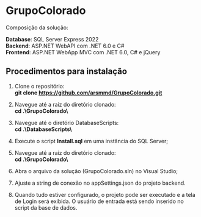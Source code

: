 # GrupoColorado

Composição da solução:<br />

<b>Database</b>: SQL Server Express 2022<br />
<b>Backend</b>: ASP.NET WebAPI com .NET 6.0 e C#<br />
<b>Frontend</b>: ASP.NET WebApp MVC com .NET 6.0, C# e jQuery<br />


## Procedimentos para instalação

1. Clone o repositório:<br />
  <b>git clone https://github.com/arsmmd/GrupoColorado.git</b><br />

2. Navegue até a raiz do diretório clonado:<br />
  <b>cd .\GrupoColorado\ </b><br />

3. Navegue até o diretório DatabaseScripts:<br />
  <b>cd .\DatabaseScripts\ </b><br />

4. Execute o script <b>Install.sql</b> em uma instância do SQL Server;<br />

5. Navegue até a raiz do diretório clonado:<br />
  <b>cd .\GrupoColorado\ </b><br />

6. Abra o arquivo da solução (GrupoColorado.sln) no Visual Studio;<br />

7. Ajuste a string de conexão no appSettings.json do projeto backend.<br />

8. Quando tudo estiver configurado, o projeto pode ser executado e a tela de Login será exibida. O usuário de entrada está sendo inserido no script da base de dados.<br />